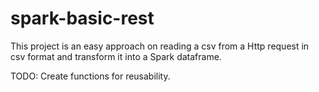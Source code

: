 # spark-basic-rest

This project is an easy approach on reading a csv from a Http request in csv format and transform it into a Spark dataframe. 

TODO: Create functions for reusability.
